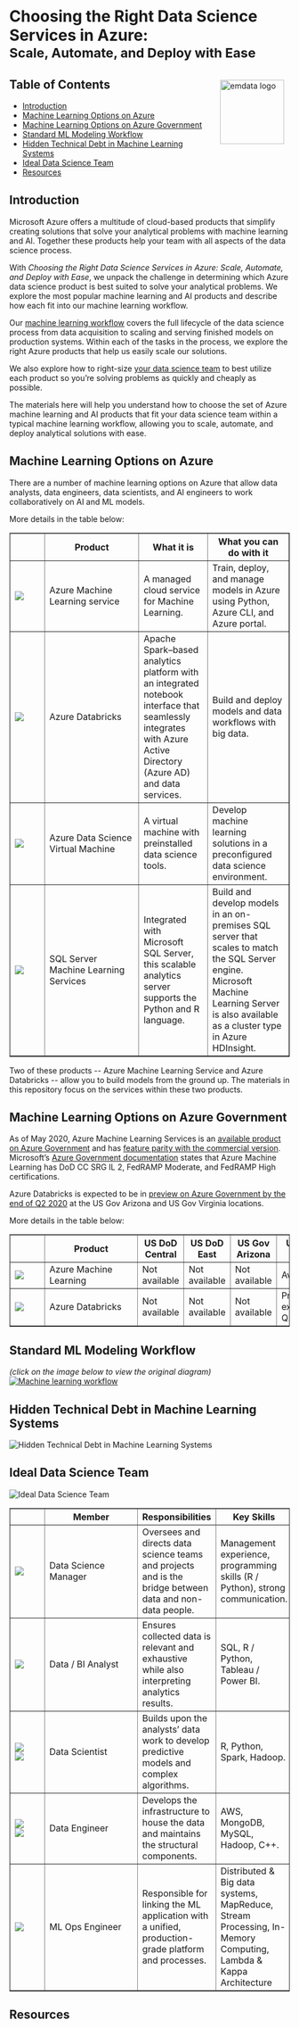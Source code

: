 # Choosing the Right Data Science Services in Azure: <small><br>Scale, Automate, and Deploy with Ease</small>

<a href="https://emdata.ai"><img src="https://raw.githubusercontent.com/emdata-design/azure-data-science/master/assets/images/logo_emdata_300_blue.png" alt="emdata logo" align="right" style="width:115" vspace="15" hspace="10" /></a>

## Table of Contents
- [Introduction](#Introduction)
- [Machine Learning Options on Azure](#Machine-Learning-Options-on-Azure)
- [Machine Learning Options on Azure Government](#Machine-Learning-Options-on-Azure-Government)
- [Standard ML Modeling Workflow](#Standard-ML-Modeling-Workflow)
- [Hidden Technical Debt in Machine Learning Systems](#Hidden-Technical-Debt-in-Machine-Learning-Systems)
- [Ideal Data Science Team](#Ideal-Data-Science-Team)
- [Resources](#Resources)

## Introduction
Microsoft Azure offers a multitude of cloud-based products that simplify creating solutions that solve your analytical problems with machine learning and AI. Together these products help your team with all aspects of the data science process.

With _Choosing the Right Data Science Services in Azure: Scale, Automate, and Deploy with Ease_, we unpack the challenge in determining which Azure data science product is best suited to solve your analytical problems. We explore the most popular machine learning and AI products and describe how each fit into our machine learning workflow.

Our <a href="https://www.lucidchart.com/documents/embeddedchart/acf9aa5d-a85f-4786-bf56-e49a88a63bac" target="_blank">machine learning workflow</a>
covers the full lifecycle of the data science process from data acquisition to scaling and serving finished models on production systems. Within each of the tasks in the process, we explore the right Azure products that help us easily scale our solutions.

We also explore how to right-size <a href="https://raw.githubusercontent.com/emdata-design/azure-data-science/master/assets/Ideal%20Data%20Science%20Team.png" target="_blank">your data science team</a> to best utilize each product so you’re solving problems as quickly and cheaply as possible.

The materials here will help you understand how to choose the set of Azure machine learning and AI products that fit your data science team within a typical machine learning workflow, allowing you to scale, automate, and deploy analytical solutions with ease.

##  Machine Learning Options on Azure
There are a number of machine learning options on Azure that allow data analysts, data engineers, data scientists, and AI engineers to work collaboratively on AI and ML models. 

More details in the table below:
<table cellspacing=0 border=1>
    <thead>
        <tr>
            <th style=max-width:50px></th>
            <th style=min-width:150px>Product</th>
            <th style=min-width:50px>What it is</th>
            <th style=min-width:50px>What you can do with it</th>
        </tr>
    </thead>
    <tbody>
        <tr>
            <td><img src="assets/images/AML.png" style="min-width:45px;"/></td>
            <td style=min-width:150px>Azure Machine Learning service</td>
            <td style=min-width:50px>A managed cloud service for Machine Learning.</td>
            <td style=min-width:50px>Train, deploy, and manage models in Azure using Python, Azure CLI, and Azure portal.</td>
        </tr>
        <tr>
            <td><img src="assets/images/Databricks.png" style="min-width:45px;"/></td>
            <td style=min-width:150px>Azure Databricks</td>
            <td style=min-width:50px>Apache Spark–based analytics platform with an integrated notebook interface that seamlessly integrates with Azure Active Directory (Azure AD) and data services.</td>
            <td style=min-width:50px>Build and deploy models and data workflows with big data.</td>
        </tr>
        <tr>
            <td><img src="assets/images/DSVM.png" style="min-width:45px;"/></td>
            <td style=min-width:150px>Azure Data Science Virtual Machine</td>
            <td style=min-width:50px>A virtual machine with preinstalled data science tools.</td>
            <td style=min-width:50px>Develop machine learning solutions in a preconfigured data science environment.</td>
        </tr>
        <tr>
            <td><img src="assets/images/SQL.png" style="min-width:45px;"/></td>
            <td style=min-width:150px>SQL Server Machine Learning Services</td>
            <td style=min-width:50px>Integrated with Microsoft SQL Server, this scalable analytics server supports the Python and R language.</td>
            <td style=min-width:50px>Build and develop models in an on-premises SQL server that scales to match the SQL Server engine. Microsoft Machine Learning Server is also available as a cluster type in Azure HDInsight.</td>
        </tr>
    </tbody>
</table>

Two of these products -- Azure Machine Learning Service and Azure Databricks -- allow you to build models from the ground up. The materials in this repository focus on the services within these two products.

##  Machine Learning Options on Azure Government
As of May 2020, Azure Machine Learning Services is an [available product on Azure Government](https://azure.microsoft.com/en-us/global-infrastructure/services/?products=machine-learning-service&regions=usgov-non-regional,us-dod-central,us-dod-east,usgov-arizona,usgov-iowa,usgov-texas,usgov-virginia) and has [feature parity with the commercial version](https://devblogs.microsoft.com/azuregov/azure-government-releases-40-new-services-nearing-parity-with-azure-commercial/). Microsoft’s [Azure Government documentation](https://docs.microsoft.com/en-us/azure/azure-government/compliance/azure-services-in-fedramp-auditscope#azure-public-services-by-audit-scope) states that Azure Machine Learning has DoD CC SRG IL 2, FedRAMP Moderate, and FedRAMP High certifications.

Azure Databricks is expected to be in [preview on Azure Government by the end of Q2 2020](https://azure.microsoft.com/en-us/global-infrastructure/services/?products=databricks&regions=usgov-non-regional,us-dod-central,us-dod-east,usgov-arizona,usgov-iowa,usgov-texas,usgov-virginia) at the US Gov Arizona and US Gov Virginia locations.

More details in the table below:
<table cellspacing=0 border=1>
    <thead>
        <tr>
            <th style=max-width:50px></th>
            <th style=min-width:150px>Product</th>
            <th style=min-width:50px>US DoD Central</th>
            <th style=min-width:50px>US DoD East</th>
            <th style=min-width:50px>US Gov Arizona</th>
            <th style=min-width:50px>US Gov Iowa</th>
            <th style=min-width:50px>US Gov Texas</th>
            <th style=min-width:50px>US Gov Virginia</th>
        </tr>
    </thead>
    <tbody>
        <tr>
            <td><img src="assets/images/AML.png" style="min-width:45px;"/></td>
            <td style=min-width:150px>Azure Machine Learning</td>
            <td style=min-width:50px>Not available</td>
            <td style=min-width:50px>Not available</td>
            <td style=min-width:50px>Not available</td>
            <td style=min-width:50px>Available</td>
            <td style=min-width:50px>Not available</td>
            <td style=min-width:50px>Available</td>
        </tr>
        <tr>
            <td><img src="assets/images/Databricks.png" style="min-width:45px;"/></td>
            <td style=min-width:150px>Azure Databricks </td>
            <td style=min-width:50px>Not available</td>
            <td style=min-width:50px>Not available</td>
            <td style=min-width:50px>Not available</td>
            <td style=min-width:50px>Preview expected: Q2 2020</td>
            <td style=min-width:50px>Not available</td>
            <td style=min-width:50px>Preview expected: Q2 2020</td>
        </tr>
    </tbody>
</table>

##  Standard ML Modeling Workflow
_(click on the image below to view the original diagram)_
[![Machine learning workflow](https://raw.githubusercontent.com/emdata-design/azure-data-science/master/assets/Standard%20ML%20Modeling%20Workflow.png)](https://www.lucidchart.com/documents/embeddedchart/acf9aa5d-a85f-4786-bf56-e49a88a63bac)

##  Hidden Technical Debt in Machine Learning Systems
![Hidden Technical Debt in Machine Learning Systems](https://raw.githubusercontent.com/emdata-design/azure-data-science/master/assets/Hidden%20Technical%20Debt%20in%20Machine%20Learning%20Systems.png)

##  Ideal Data Science Team
![Ideal Data Science Team](https://raw.githubusercontent.com/emdata-design/azure-data-science/master/assets/Ideal%20Data%20Science%20Team.png)

<table cellspacing=0 border=1>
    <thead>
        <tr>
            <th style=max-width:50px></th>
            <th style=min-width:150px>Member</th>
            <th style=min-width:50px>Responsibilities</th>
            <th style=min-width:50px>Key Skills</th>
        </tr>
    </thead>
    <tr>
        <td><img src="assets/images/Project_Manager.jpg" style="min-width:45px;"/></td>
        <td style=min-width:150px>Data Science Manager</td>
        <td style=min-width:50px>Oversees and directs data science teams and projects and is the bridge between data and non-data people.</td>
        <td style=min-width:50px>Management experience, programming skills (R / Python), strong communication.</td>
    </tr>
    <tr>
        <td><img src="assets/images/Data_BI_Analyst.jpg" style="min-width:45px;"/></td>
        <td style=min-width:150px>Data / BI Analyst</td>
        <td style=min-width:50px>Ensures collected data is relevant and exhaustive while also interpreting analytics results.</td>
        <td style=min-width:50px>SQL, R / Python, Tableau / Power BI.</td>
    </tr>
    <tr>
        <td>
            <img src="assets/images/Data_Scientist_1.jpg" style="min-width:45px;"/>
            <img src="assets/images/Data_Scientist_2.jpg" style="min-width:45px;"/>
        </td>
        <td style=min-width:150px>Data Scientist</td>
        <td style=min-width:50px>Builds upon the analysts’ data work to develop predictive models and complex algorithms.</td>
        <td style=min-width:50px>R, Python, Spark, Hadoop.</td>
    </tr>
    <tr>
        <td>
            <img src="assets/images/Data_Engineer_1.jpg" style="min-width:45px;"/>
            <img src="assets/images/Data_Engineer_2.jpg" style="min-width:45px;"/>
        </td>
        <td style=min-width:150px>Data Engineer</td>
        <td style=min-width:50px>Develops the infrastructure to house the data and maintains the structural components.</td>
        <td style=min-width:50px>AWS, MongoDB, MySQL, Hadoop, C++.</td>
    </tr>
    <tr>
        <td><img src="assets/images/Data_Scientist_1.jpg" style="min-width:45px;"/></td>
        <td style=min-width:50px>ML Ops Engineer</td>
        <td style=min-width:50px>Responsible for linking the ML application with a unified, production-grade platform and processes.</td>
        <td style=min-width:50px>Distributed & Big data systems, MapReduce, Stream Processing, In-Memory Computing, Lambda & Kappa Architecture</td>
    </tr>
</table>

##  Resources